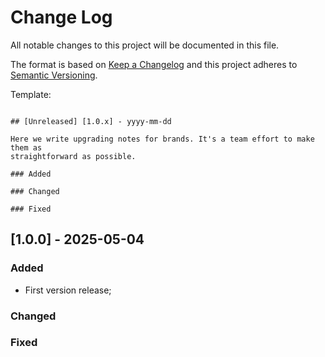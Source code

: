 # Change Log

All notable changes to this project will be documented in this file.
 
The format is based on [Keep a Changelog](http://keepachangelog.com/)
and this project adheres to [Semantic Versioning](http://semver.org/).

Template:

```

## [Unreleased] [1.0.x] - yyyy-mm-dd

Here we write upgrading notes for brands. It's a team effort to make them as
straightforward as possible.

### Added

### Changed
 
### Fixed

```

## [1.0.0] - 2025-05-04
 
### Added

- First version release;

### Changed
 
### Fixed
